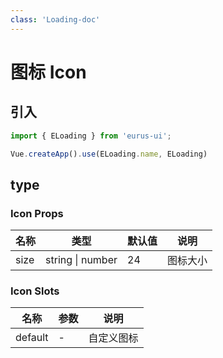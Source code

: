 ```yaml
---
class: 'Loading-doc'
---
```

# 图标 Icon

## 引入

```javascript
import { ELoading } from 'eurus-ui';

Vue.createApp().use(ELoading.name, ELoading)
```

## type

<CodeDemo
  src="loading/demo/demo0.vue"
  code="false"
/>

<CodeDemo
  src="loading/demo/demo1.vue"
  code="false"
/>

<CodeDemo
  src="loading/demo/demo2.vue"
  code="false"
/>

### Icon Props

| 名称 | 类型 | 默认值 | 说明 |
| --- | --- | --- | --- |
| size | string \| number | 24 | 图标大小 |


### Icon Slots

| 名称    | 参数 | 说明       |
| ------- | ---- | ---------- |
| default | -    |  自定义图标 |

